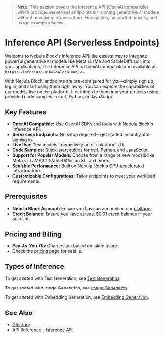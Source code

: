 > **Note:** This section covers the Inference API (OpenAI compatible), which provides serverless endpoints for running generative AI models without managing infrastructure. Find guides, supported models, and usage examples below.

# Inference API (Serverless Endpoints)
Welcome to Nebula Block's Inference API, the easiest way to integrate powerful generative AI 
models like Meta LLaMa and StableDiffusion into your applications. The Inference API is OpenAI compatible and available at `https://inference.nebulablock.com/v1`.

With Nebula Block, endpoints are pre-configured for you—simply sign up, log in, and start using them right away! You can explore 
the capabilities of our models live on our platform UI or integrate them into your projects using provided code 
samples in curl, Python, or JavaScript.

## Key Features
- **OpenAI Compatible:** Use OpenAI SDKs and tools with Nebula Block's Inference API.
- **Serverless Endpoints:** No setup required—get started instantly after signing in.
- **Live Use:** Test models interactively on our platform's UI. 
- **Code Samples:** Quick-start guides for curl, Python, and JavaScript.
- **Support for Popular Models:** Choose from a range of new models like Meta's LLaMA3.1, StableDiffusion XL, and more.
- **Scalable Performance:** Built on Nebula Block's GPU-accelerated infrastructure.
- **Customizable Configurations:** Tailor endpoints to meet your workload requirements.

## Prerequisites
- **Nebula Block Account:** Ensure you have an account on our [platform](https://www.nebulablock.com).
- **Credit Balance:** Ensure you have at least $0.01 credit balance in your account.

## Pricing and Billing
- **Pay-As-You-Go:** Charges are based on token usage.
- Check the [pricing page](https://www.nebulablock.com/pricing) for details.

## Types of Inference 

To get started with Text Generation, see [Text Generation](Text_Generation.md).

To get started with Image Generation, see [Image Generation](Image_Generation.md).

To get started with Embedding Generation, see [Embedding Generation](Embedding_Generation.md).

## See Also
- [Glossary](../glossary.md)
- [API Reference - Inference API](../API_Reference/Inference_API.md)